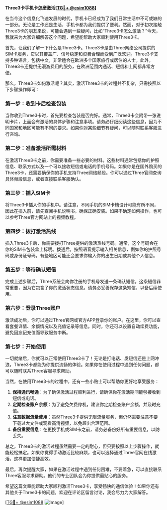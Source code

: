 **Three3卡手机卡怎麽激活[[TG💪+ @esim1088](https://t.me/s/esim1088)]**

在当今这个信息化飞速发展的时代，手机卡已经成为了我们日常生活中不可或缺的一部分。无论是工作还是生活，手机卡都为我们提供了便利。然而，对于初次接触Three3卡的朋友来说，可能会遇到一些疑问，比如“Three3卡怎么激活？”今天，我就来为大家详细解答这个问题，希望能帮助大家顺利使用Three3卡。

首先，让我们了解一下什么是Three3卡。Three3卡是由Three网络公司提供的SIM卡服务，它以其覆盖广、信号稳定和资费合理而受到广泛欢迎。Three3卡支持多种语言，包括中文，非常适合在欧洲多个国家旅行或居住的人士。此外，Three3卡还提供无漫游费用的服务，在欧洲范围内通话、短信和上网都非常方便。

那么，Three3卡如何激活呢？其实，激活Three3卡的过程并不复杂，只需按照以下步骤操作即可：

### **第一步：收到卡后检查包装**
当你收到Three3卡时，首先要检查包装是否完好。通常，Three3卡会附带一张说明卡片，上面会有激活的具体步骤和注意事项。请务必仔细阅读这些信息，因为不同国家和地区可能有不同的要求。如果你对某些细节有疑问，可以随时联系客服进行咨询。

### **第二步：准备激活所需材料**
在激活Three3卡之前，你需要准备一些必要的材料。这些材料通常包括你的护照信息、联系方式以及一个可以接收短信或电话的手机号码。如果你是在国外购买的Three3卡，还需要确保你的手机支持Three网络频段。你可以通过Three官网查询具体频段信息，或者直接联系客服确认。

### **第三步：插入SIM卡**
将Three3卡插入你的手机中。请注意，不同手机的SIM卡槽设计可能有所不同，因此在插入前，请先查阅手机说明书，确保正确安装。如果不确定如何操作，也可以参考Three官方网站上的视频教程。

### **第四步：拨打激活热线**
插入Three3卡后，你需要拨打Three提供的激活热线号码。通常，这个号码会在你的SIM卡包装盒上标明。拨通后，按照语音提示输入相关信息，例如你的护照号码或身份证号码。有些地区可能还会要求你输入你的出生日期或其他个人信息。

### **第五步：等待确认短信**
完成上述步骤后，Three系统会向你注册的手机号发送一条确认短信。这条短信非常重要，因为它包含了你的激活状态信息。请务必妥善保存这条短信，以备后续使用。

### **第六步：登录Three账户**
激活成功后，你可以通过Three官网或官方APP登录你的账户。在这里，你可以查看套餐详情、余额情况以及充值记录等信息。同时，你还可以设置自动续费功能，避免因忘记充值而导致服务中断。

### **第七步：开始使用**
一切就绪后，你就可以正常使用Three3卡了！无论是打电话、发短信还是上网冲浪，Three3卡都能为你提供流畅的体验。如果你在使用过程中遇到任何问题，都可以随时联系Three客服寻求帮助。

当然，在使用Three3卡的过程中，还有一些小贴士可以帮助你更好地享受服务：

1. **保持通讯畅通**：为了确保激活过程顺利进行，请确保你在激活期间能够接收到短信或电话。
2. **定期检查账户余额**：为了避免欠费停机，建议你定期检查账户余额，并及时充值。
3. **注意数据流量使用**：虽然Three3卡提供无限流量服务，但仍然需要注意不要下载过大文件或观看高清视频，以免超出合理范围。
4. **备份重要信息**：在更换手机或SIM卡之前，请务必备份好所有重要信息，以防丢失。

总之，Three3卡的激活过程虽然需要一定的耐心，但只要按照以上步骤操作，就能轻松搞定。如果你觉得手动激活比较麻烦，也可以选择通过Three官网在线激活，这样更加便捷高效。

最后，再次提醒大家，如果在激活过程中遇到任何困难，不要着急，可以直接联系Three客服寻求帮助。他们的专业团队会为你提供最贴心的服务。

希望这篇文章能帮助大家顺利激活Three3卡，享受畅快的通信体验！如果你还有其他关于Three3卡的问题，欢迎在评论区留言讨论，我会尽力为大家解答。

[[TG💪+ @esim1088](https://t.me/s/esim1088) ![Image](https://i.postimg.cc/4NQfJmqS/Snipaste-2025-05-13-00-14-12.png)]